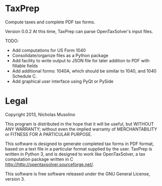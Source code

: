 TaxPrep
=======

Compute taxes and complete PDF tax forms.

Version 0.0.2
At this time, TaxPrep can parse OpenTaxSolver's input files.

TODO:
  * Add computations for US Form 1040  
  * Consolidate/organize files as a Python package 
  * Add facility to write output to JSON file for later addition 
     to PDF with fillable fields
  * Add additional forms: 1040A, which should be similar to 1040,
     and 1040 Schedule C.
  * Add graphical user interface using PyQt or PySide


Legal 
======
Copyright 2013, Nicholas Musolino

This program is distributed in the hope that it will be useful,	but
WITHOUT ANY WARRANTY; without even the implied warranty of
MERCHANTABILITY or FITNESS FOR A PARTICULAR PURPOSE.  

This software is designed to generate completed tax forms in PDF
format, based on a text file in a particular format supplied by the
user.  TaxPrep is written in Python 3, and is designed to work like
OpenTaxSolver, a tax computation package written in C
<http://http://opentaxsolver.sourceforge.net/>.

This software is free software released under the GNU General
License, version 3.
